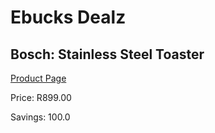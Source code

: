 
# Ebucks Dealz
## Bosch: Stainless Steel Toaster
[Product Page](https://www.ebucks.com/web/shop/productSelected.do?prodId=1155335449&catId=1157551679)

Price: R899.00

Savings: 100.0


	